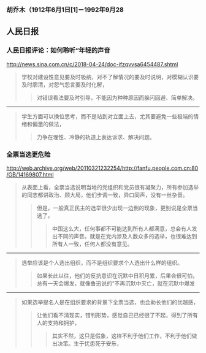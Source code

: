 ### 胡乔木（1912年6月1日[1]－1992年9月28
## 人民日报
### 人民日报评论：如何聆听“年轻的声音
http://news.sina.com.cn/c/2018-04-24/doc-ifzqvvsa6454487.shtml
>学校对建设性意见要及时吸纳，对不了解情况的要及时说明，对模糊认识要及时廓清，对怨气怨言要及时化解，
>>对错误看法要及时引导，不能因为种种原因而躲闪回避、简单解决。
---
>学生方面可以换位思考，而不是站到对立面上去，尤其要避免一些极端的情绪和偏激的做法，
>>力争在理性、冷静的轨道上表达诉求、解决问题。
### 全票当选更危险
http://web.archive.org/web/20110321232254/http://fanfu.people.com.cn:80/GB/14169807.html
>从表面上看，全票当选说明当地的党组织和党员很有凝聚力，所有参加选举的同志都讲政治、顾大局，他们步调一致，异口同声，没有一丝杂音。
>>但是，一般真正民主的选举很少出现一边倒的现象，更别说是全票当选了。
>>>中国这么大，任何事都不可能达到所有人都满意，总会有人发出不同的声音。就是在党内涉及人数众多的选举，也很难达到所有人一致，任何人都没有意见。
---
>选举应该是个人选出组织，而不是组织要求个人选出什么样的组织。
>>如果长此以往，他们的反抗意识在沉默中日积月累，后果会很可怕，总有一天会爆发，就像鲁迅说的“不再沉默中灭亡，就在沉默中爆发
---
>如果选举提名人是在组织要求的背景下全票当选，也会助长他们的优越感，
>>让他们看不清现实，错判形势，感觉自己已经很了不起，得到了所有人的支持和拥护，
>>>其实不然，这只是假象，这样不利于他们工作，不利于他们做出决策。生于忧患死于安乐，